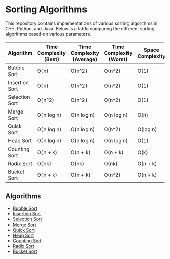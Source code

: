 # Sorting Algorithms

This repository contains implementations of various sorting algorithms in C++, Python, and Java. Below is a table comparing the different sorting algorithms based on various parameters.

| Algorithm      | Time Complexity (Best) | Time Complexity (Average) | Time Complexity (Worst) | Space Complexity | Stable | In-Place |
| -------------- | ---------------------- | ------------------------- | ----------------------- | ---------------- | ------ | -------- |
| Bubble Sort    | O(n)                   | O(n^2)                    | O(n^2)                  | O(1)             | Yes    | Yes      |
| Insertion Sort | O(n)                   | O(n^2)                    | O(n^2)                  | O(1)             | Yes    | Yes      |
| Selection Sort | O(n^2)                 | O(n^2)                    | O(n^2)                  | O(1)             | No     | Yes      |
| Merge Sort     | O(n log n)             | O(n log n)                | O(n log n)              | O(n)             | Yes    | No       |
| Quick Sort     | O(n log n)             | O(n log n)                | O(n^2)                  | O(log n)         | No     | Yes      |
| Heap Sort      | O(n log n)             | O(n log n)                | O(n log n)              | O(1)             | No     | Yes      |
| Counting Sort  | O(n + k)               | O(n + k)                  | O(n + k)                | O(k)             | Yes    | No       |
| Radix Sort     | O(nk)                  | O(nk)                     | O(nk)                   | O(n + k)         | Yes    | No       |
| Bucket Sort    | O(n + k)               | O(n + k)                  | O(n^2)                  | O(n + k)         | Yes    | No       |

## Algorithms

- [Bubble Sort](./BubbleSort.md)
- [Insertion Sort](./InsertionSort.md)
- [Selection Sort](./SelectionSort.md)
- [Merge Sort](./DSA.MergeSort.md)
- [Quick Sort](./DSA.QuickSort.md)
- [Heap Sort](./HeapSort.md)
- [Counting Sort](./CountingSort.md)
- [Radix Sort](./RadixSort.md)
- [Bucket Sort](./BucketSort.md)
